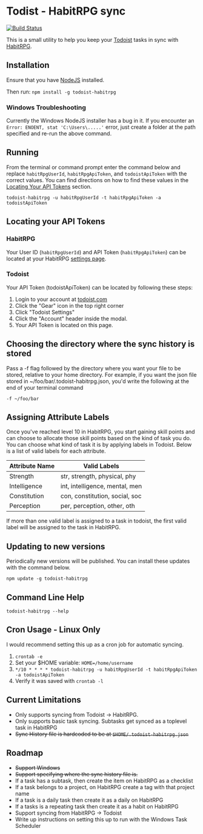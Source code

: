 # Todist - HabitRPG sync

[![Build Status](https://travis-ci.org/Kusold/todoist-habitrpg.svg?branch=master)](https://travis-ci.org/Kusold/todoist-habitrpg)

This is a small utility to help you keep your [Todoist](https://todoist.com) tasks in sync with [HabitRPG](https://habitrpg.com).

## Installation
Ensure that you have [NodeJS](http://nodejs.org/download/) installed.

Then run:
`npm install -g todoist-habitrpg`

### Windows Troubleshooting
Currently the Windows NodeJS installer has a bug in it. If you encounter an `Error: ENOENT, stat 'C:\Users\.....'` error, just create a folder at the path specified and re-run the above command.

## Running
From the terminal or command prompt enter the command below and replace `habitRpgUserId`, `habitRpgApiToken`, and `todoistApiToken` with the correct values. You can find directions on how to find these values in the [Locating Your API Tokens](#locating-your-api-tokens) section.

`todoist-habitrpg -u habitRpgUserId -t habitRpgApiToken -a todoistApiToken`

## Locating your API Tokens
### HabitRPG
Your User ID (`habitRpgUserId`) and API Token (`habitRpgApiToken`) can be located at your HabitRPG [settings page](https://habitrpg.com/#/options/settings/api).

### Todoist
Your API Token (todoistApiToken) can be located by following these steps:

1. Login to your account at [todoist.com](https://todoist.com)
2. Click the "Gear" icon in the top right corner
3. Click "Todoist Settings"
4. Click the "Account" header inside the modal.
5. Your API Token is located on this page.

## Choosing the directory where the sync history is stored
Pass a -f flag followed by the directory where you want your file to be stored, relative to your home directory. For example, if you want the json file stored in ~/foo/bar/.todoist-habitrpg.json, you'd write the following at the end of your terminal command
```
-f ~/foo/bar
```

## Assigning Attribute Labels
Once you've reached level 10 in HabitRPG, you start gaining skill points and can choose to allocate those skill points based on the kind of task you do. You can choose what kind of task it is by applying labels in Todoist. Below is a list of valid labels for each attribute.

| Attribute Name | Valid Labels                   |
| -------------  | ------------------------------ |
| Strength       | str, strength, physical, phy   |
| Intelligence   | int, intelligence, mental, men |
| Constitution   | con, constitution, social, soc |
| Perception     | per, perception, other, oth    |

If more than one valid label is assigned to a task in todoist, the first valid label will be assigned to the task in HabitRPG.

## Updating to new versions
Periodically new versions will be published. You can install these updates with the command below.

`npm update -g todoist-habitrpg`

## Command Line Help
`todoist-habitrpg --help`

## Cron Usage - Linux Only
I would recommend setting this up as a cron job for automatic syncing.

1. `crontab -e`
2. Set your $HOME variable: `HOME=/home/username`
2. `*/10 * * * * todoist-habitrpg -u habitRpgUserId -t habitRpgApiToken -a todoistApiToken`
3. Verify it was saved with `crontab -l`

## Current Limitations
* Only supports syncing from Todoist -> HabitRPG.
* Only supports basic task syncing. Subtasks get synced as a toplevel task in HabitRPG
* ~~Sync History file is hardcoded to be at `$HOME/.todoist-habitrpg.json`~~

## Roadmap
* ~~Support Windows~~
* ~~Support specifying where the sync history file is.~~
* If a task has a subtask, then create the item on HabitRPG as a checklist
* If a task belongs to a project, on HabitRPG create a tag with that project name
* If a task is a daily task then create it as a daily on HabitRPG
* If a tasks is a repeating task then create it as a habit on HabitRPG
* Support syncing from HabitRPG -> Todoist
* Write up instructions on setting this up to run with the Windows Task Scheduler
